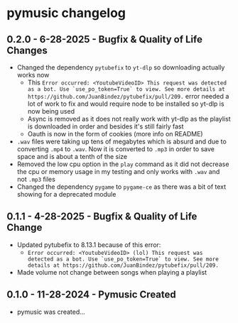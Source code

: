 # pymusic changelog

## 0.2.0 - 6-28-2025 - Bugfix & Quality of Life Changes

- Changed the dependency `pytubefix` to `yt-dlp` so downloading actually works now
  - This ```Error occurred: <YoutubeVideoID> This request was detected as a bot. Use `use_po_token=True` to view. See more details at https://github.com/JuanBindez/pytubefix/pull/209.```
    error needed a lot of work to fix and would require node to be installed so yt-dlp is now being used
  - Async is removed as it does not really work with yt-dlp as the playlist is downloaded in order and besides it's still fairly fast
  - Oauth is now in the form of cookies (more info on README)
- `.wav` files were taking up tens of megabytes which is absurd and due to converting `.mp4` to `.wav`. 
  Now it is converted to `.mp3` in order to save space and is about a tenth of the size
- Removed the low cpu option in the `play` command as it did not decrease the cpu or memory usage in my testing
  and only works with `.wav` and not `.mp3` files
- Changed the dependency `pygame` to `pygame-ce` as there was a bit of text showing for a deprecated module

## 0.1.1 - 4-28-2025 - Bugfix & Quality of Life Change

- Updated pytubefix to 8.13.1 because of this error:
  - ```Error occurred: <YoutubeVideoID> (lol) This request was detected as a bot. Use `use_po_token=True` to view. See more details at https://github.com/JuanBindez/pytubefix/pull/209.```
- Made volume not change between songs when playing a playlist

## 0.1.0 - 11-28-2024 - Pymusic Created

- pymusic was created...